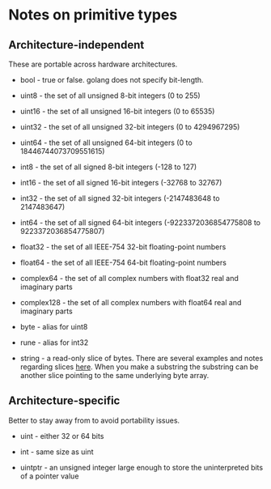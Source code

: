 # Notes on primitive types

## Architecture-independent

These are portable across hardware architectures.

* bool - true or false. golang does not specify bit-length.

* uint8 - the set of all unsigned 8-bit integers (0 to 255)
* uint16 - the set of all unsigned 16-bit integers (0 to 65535)
* uint32 - the set of all unsigned 32-bit integers (0 to 4294967295)
* uint64 - the set of all unsigned 64-bit integers (0 to 18446744073709551615)

* int8 - the set of all signed 8-bit integers (-128 to 127)
* int16 - the set of all signed 16-bit integers (-32768 to 32767)
* int32 - the set of all signed 32-bit integers (-2147483648 to 2147483647)
* int64 - the set of all signed 64-bit integers (-9223372036854775808 to 9223372036854775807)

* float32 - the set of all IEEE-754 32-bit floating-point numbers
* float64 - the set of all IEEE-754 64-bit floating-point numbers

* complex64 - the set of all complex numbers with float32 real and imaginary parts
* complex128 - the set of all complex numbers with float64 real and imaginary parts

* byte - alias for uint8
* rune - alias for int32

* string - a read-only slice of bytes. There are several examples and notes regarding slices
  [here](https://github.com/kengibson1111/tour-of-go). When you make a substring
  the substring can be another slice pointing to the same underlying byte array.

## Architecture-specific

Better to stay away from to avoid portability issues.

* uint - either 32 or 64 bits

* int - same size as uint

* uintptr - an unsigned integer large enough to store the uninterpreted bits of a pointer value
